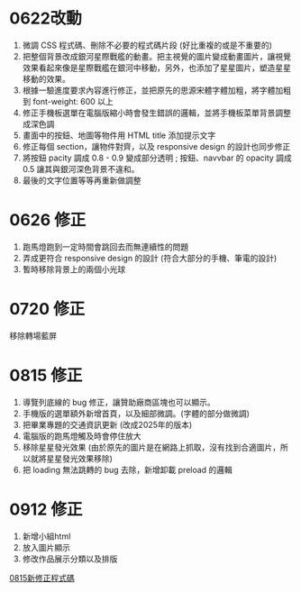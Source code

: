 # 0622改動

1. 微調 CSS 程式碼、刪除不必要的程式碼片段 (好比重複的或是不重要的)  
2. 把整個背景改成銀河星際戰艦的動畫。把主視覺的圖片變成動畫圖片，讓視覺效果看起來像是星際戰艦在銀河中移動，另外，也添加了星星圖片，塑造星星移動的效果。  
3. 根據一驗進度要求內容進行修正，並把原先的思源宋體字體加粗，將字體加粗到 font-weight: 600 以上  
4. 修正手機板選單在電腦版縮小時會發生錯誤的邏輯，並將手機板菜單背景調整成深色調  
5. 畫面中的按鈕、地圖等物件用 HTML title 添加提示文字  
6. 修正每個 section，讓物件對齊，以及 responsive design 的設計也同步修正  
7. 將按鈕 pacity 調成 0.8 - 0.9  變成部分透明 ; 按鈕、navvbar 的 opacity 調成 0.5 讓其與銀河深色背景不違和。  
8. 最後的文字位置等等再重新做調整

# 0626 修正
1. 跑馬燈跑到一定時間會跳回去而無連續性的問題
2. 弄成更符合 responsive design 的設計 (符合大部分的手機、筆電的設計)  
3. 暫時移除背景上的兩個小光球

# 0720 修正 
移除轉場藍屏

# 0815 修正 
1. 導覽列底線的 bug 修正，讓贊助廠商區塊也可以顯示。   
2. 手機版的選單額外新增首頁，以及細部微調。(字體的部分做微調)    
3. 把畢業專題的交通資訊更新 (改成2025年的版本)    
4. 電腦版的跑馬燈觸及時會停住放大  
5. 移除星星發光效果 (由於原先的圖片是在網路上抓取，沒有找到合適圖片，所以就將星星發光效果移除)  
6. 把 loading 無法跳轉的 bug 去除，新增卸載 preload 的邏輯

# 0912 修正
1. 新增小組html
2. 放入圖片顯示
3. 修改作品展示分類以及排版

[0815新修正程式碼](https://github.com/liangweihan/project_web/tree/master/0815)  
